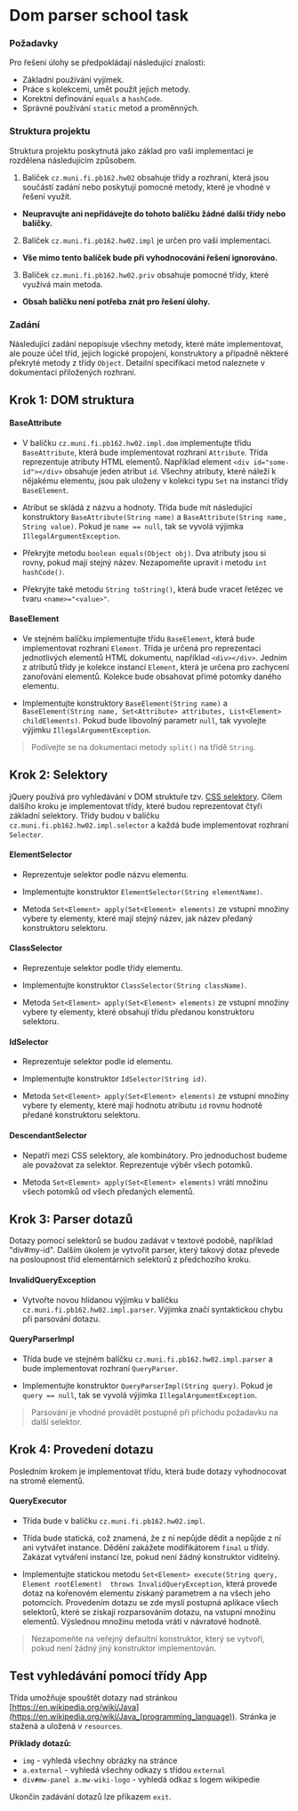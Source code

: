 Dom parser school task
====================================


### Požadavky
Pro řešení úlohy se předpokládají následující znalosti:

- Základní používání vyjímek. 
- Práce s kolekcemi, umět použít jejich metody.
- Korektní definování `equals` a `hashCode`.
- Správné používání `static` metod a proměnných.

### Struktura projektu
Struktura projektu poskytnutá jako základ pro vaši implementaci je rozdělena následujícím způsobem.

1. Balíček `cz.muni.fi.pb162.hw02` obsahuje třídy a rozhraní, která jsou součástí zadání nebo 
poskytují pomocné metody, které je vhodné v řešení využít.
  - **Neupravujte ani nepřidávejte do tohoto balíčku žádné další třídy nebo balíčky.**
2. Balíček  `cz.muni.fi.pb162.hw02.impl` je určen pro vaši implementaci.
  - **Vše mimo tento balíček bude při vyhodnocování řešení ignorováno.**
3. Balíček `cz.muni.fi.pb162.hw02.priv` obsahuje pomocné třídy, které využívá main metoda.
  - **Obsah balíčku není potřeba znát pro řešení úlohy.**

### Zadání
Následující zadání nepopisuje všechny metody, které máte implementovat, ale pouze účel tříd, jejich logické propojení, 
konstruktory a případně některé překryté metody z třídy `Object`. Detailní specifikaci metod naleznete v dokumentaci 
přiložených rozhraní.

Krok 1: DOM struktura
---------------------------
#### BaseAttribute
- V balíčku `cz.muni.fi.pb162.hw02.impl.dom` implementujte třídu `BaseAttribute`, která bude implementovat rozhraní
`Attribute`. Třída reprezentuje atributy HTML elementů. Například element 
`<div id="some-id"></div>` obsahuje jeden atribut `id`. Všechny atributy, které náleží k nějakému
elementu, jsou pak uloženy v kolekci typu `Set` na instanci třídy `BaseElement`. 

- Atribut se skládá z názvu a hodnoty. Třída bude mít následující konstruktory `BaseAttribute(String name)` 
a `BaseAttribute(String name, String value)`. Pokud je `name == null`, tak se vyvolá výjimka `IllegalArgumentException`.

- Překryjte metodu `boolean equals(Object obj)`. Dva atributy jsou si rovny, pokud mají stejný název. Nezapomeňte upravit
i metodu `int hashCode()`.

- Překryjte také metodu `String toString()`, která bude vracet řetězec ve tvaru `<name>="<value>"`.

#### BaseElement
- Ve stejném balíčku implementujte třídu `BaseElement`, která bude implementovat
rozhraní `Element`. Třída je určená pro reprezentaci jednotlivých elementů HTML dokumentu,
například `<div></div>`. Jedním z atributů třídy je kolekce instancí `Element`, která
je určena pro zachycení zanořování elementů. Kolekce bude obsahovat přímé potomky daného elementu.

- Implementujte konstruktory `BaseElement(String name)` a 
`BaseElement(String name, Set<Attribute> attributes, List<Element> childElements)`. Pokud bude libovolný parametr `null`,
tak vyvolejte výjimku `IllegalArgumentException`.

> Podívejte se na dokumentaci metody `split()` na třídě `String`.


Krok 2: Selektory
---------------------------
jQuery používá pro vyhledávání v DOM struktuře tzv. [CSS selektory](https://developer.mozilla.org/cs/docs/Web/CSS/CSS_Selectors).
Cílem dalšího kroku je implementovat třídy, které budou reprezentovat čtyři základní selektory. Třídy budou
v balíčku `cz.muni.fi.pb162.hw02.impl.selector` a každá bude implementovat rozhraní `Selector`.

#### ElementSelector
- Reprezentuje selektor podle názvu elementu. 

- Implementujte konstruktor `ElementSelector(String elementName)`.

- Metoda `Set<Element> apply(Set<Element> elements)` ze vstupní množiny vybere ty elementy, které mají
stejný název, jak název předaný konstruktoru selektoru.

#### ClassSelector
- Reprezentuje selektor podle třídy elementu.

- Implementujte konstruktor `ClassSelector(String className)`.

- Metoda `Set<Element> apply(Set<Element> elements)` ze vstupní množiny vybere ty elementy, které obsahují
třídu předanou konstruktoru selektoru.

#### IdSelector
- Reprezentuje selektor podle id elementu.

- Implementujte konstruktor `IdSelector(String id)`.

- Metoda `Set<Element> apply(Set<Element> elements)` ze vstupní množiny vybere ty elementy, které mají
hodnotu atributu `id` rovnu hodnotě předané konstruktoru selektoru.

#### DescendantSelector
- Nepatří mezi CSS selektory, ale kombinátory. Pro jednoduchost budeme ale považovat za selektor.
Reprezentuje výběr všech potomků.

- Metoda `Set<Element> apply(Set<Element> elements)` vrátí množinu všech potomků od všech předaných
elementů.

Krok 3: Parser dotazů
--------------------------------------
Dotazy pomocí selektorů se budou zadávat v textové podobě, například "div#my-id". Dalším úkolem je 
vytvořit parser, který takový dotaz převede na posloupnost tříd elementárních selektorů z předchozího kroku.

#### InvalidQueryException
- Vytvořte novou hlídanou výjimku v balíčku `cz.muni.fi.pb162.hw02.impl.parser`. Výjimka značí syntaktickou 
chybu při parsování dotazu.

#### QueryParserImpl
- Třída bude ve stejném balíčku `cz.muni.fi.pb162.hw02.impl.parser` a bude implementovat rozhraní
`QueryParser`.

- Implementujte konstruktor `QueryParserImpl(String query)`. Pokud je `query == null`, tak se
vyvolá výjimka `IllegalArgumentException`.


> Parsování je vhodné provádět postupně při příchodu požadavku na další selektor.

Krok 4: Provedení dotazu
--------------------------------------
Posledním krokem je implementovat třídu, která bude dotazy vyhodnocovat na stromě elementů.

#### QueryExecutor
- Třída bude v balíčku `cz.muni.fi.pb162.hw02.impl`.

- Třída bude statická, což znamená, že z ní nepůjde dědit a nepůjde z ní ani vytvářet instance.
Dědění zakážete modifikátorem `final` u třídy. Zakázat vytváření instancí lze, pokud není žádný
konstruktor viditelný.

- Implementujte statickou metodu `Set<Element> execute(String query, Element rootElement) 
throws InvalidQueryException`, která provede dotaz na kořenovém elementu získaný parametrem a na všech jeho 
potomcích. Provedením dotazu se zde myslí postupná aplikace všech selektorů, které se získají rozparsováním 
dotazu, na vstupní množinu elementů. Výslednou množinu metoda vrátí v návratové hodnotě.


> Nezapomeňte na veřejný defaultní konstruktor, který se vytvoří, pokud není žádný jiný konstruktor
implementován.

Test vyhledávání pomocí třídy App
--------------------------------------
Třída umožňuje spouštět dotazy nad stránkou [https://en.wikipedia.org/wiki/Java](https://en.wikipedia.org/wiki/Java_(programming_language)).
Stránka je stažená a uložená v `resources`. 

**Příklady dotazů:**
- `img` - vyhledá všechny obrázky na stránce
- `a.external` - vyhledá všechny odkazy s třídou `external`
- `div#mw-panel a.mw-wiki-logo` - vyhledá odkaz s logem wikipedie

Ukončin zadávání dotazů lze příkazem `exit`.
